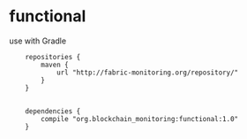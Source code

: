 # functional

use with Gradle

        repositories {
            maven {
                url "http://fabric-monitoring.org/repository/"
            }
        }


        dependencies {
            compile "org.blockchain_monitoring:functional:1.0"
        }
